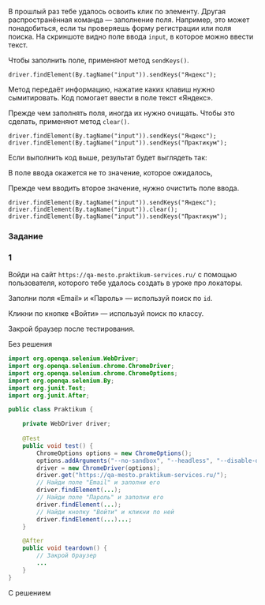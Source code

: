 В прошлый раз тебе удалось освоить клик по элементу. Другая распространённая команда — заполнение поля. Например, это может понадобиться, если ты проверяешь форму регистрации или поля поиска. На скриншоте видно поле ввода `input`, в которое можно ввести текст.

Чтобы заполнить поле, применяют метод `sendKeys()`.
```
driver.findElement(By.tagName("input")).sendKeys("Яндекс"); 
```

Метод передаёт информацию, нажатие каких клавиш нужно сымитировать. Код помогает ввести в поле текст «Яндекс».

Прежде чем заполнять поля, иногда их нужно очищать. Чтобы это сделать, применяют метод `clear()`.
```
driver.findElement(By.tagName("input")).sendKeys("Яндекс");
driver.findElement(By.tagName("input")).sendKeys("Практикум"); 
```

Если выполнить код выше, результат будет выглядеть так:

В поле ввода окажется не то значение, которое ожидалось,

Прежде чем вводить второе значение, нужно очистить поле ввода.
```
driver.findElement(By.tagName("input")).sendKeys("Яндекс");
driver.findElement(By.tagName("input")).clear();
driver.findElement(By.tagName("input")).sendKeys("Практикум"); 
```

### Задание
### 1
Войди на сайт `https://qa-mesto.praktikum-services.ru/` с помощью пользователя, которого тебе удалось создать в уроке про локаторы.

Заполни поля «Email» и «Пароль» — используй поиск по `id`.

Кликни по кнопке «Войти» — используй поиск по классу.

Закрой браузер после тестирования.

Без решения
```java
import org.openqa.selenium.WebDriver;
import org.openqa.selenium.chrome.ChromeDriver;
import org.openqa.selenium.chrome.ChromeOptions;
import org.openqa.selenium.By;
import org.junit.Test;
import org.junit.After;

public class Praktikum {

    private WebDriver driver;
            
    @Test
    public void test() {
        ChromeOptions options = new ChromeOptions();
        options.addArguments("--no-sandbox", "--headless", "--disable-dev-shm-usage");         
        driver = new ChromeDriver(options);
        driver.get("https://qa-mesto.praktikum-services.ru/");
        // Найди поле "Email" и заполни его
        driver.findElement(...);
        // Найди поле "Пароль" и заполни его
        driver.findElement(...);
        // Найди кнопку "Войти" и кликни по ней
        driver.findElement(...)...;
    }

    @After
    public void teardown() {
        // Закрой браузер
        ...
    }
}
```

С решением
```java

```